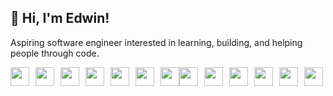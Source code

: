 ## 👋 Hi, I'm Edwin!

Aspiring software engineer interested in learning, building, and helping people through code.
<div style="display: flex; align-items: center;">
   <img src="https://cdn.jsdelivr.net/gh/devicons/devicon@latest/icons/linux/linux-original.svg"  width="30" height="30" style="fill: blue; margin-right: 10px;" />
     <img src="https://cdn.jsdelivr.net/gh/devicons/devicon@latest/icons/vim/vim-original.svg"  width="30" height="30" style="fill: blue; margin-right: 10px;" />
  <img src="https://cdn.jsdelivr.net/gh/devicons/devicon@latest/icons/javascript/javascript-original.svg"  width="30" height="30" style="fill: blue; margin-right: 10px;" />
  <img src="https://cdn.jsdelivr.net/gh/devicons/devicon@latest/icons/typescript/typescript-original.svg"  width="30" height="30" style="fill: blue; margin-right: 10px;" />
  <img src="https://cdn.jsdelivr.net/gh/devicons/devicon@latest/icons/react/react-original.svg" width="30" height="30" style=" margin-right: 10px;" />
   <img src="https://cdn.jsdelivr.net/gh/devicons/devicon@latest/icons/redux/redux-original.svg" width="30" height="30" style=" margin-right: 10px;" />
  <img src="https://cdn.jsdelivr.net/gh/devicons/devicon@latest/icons/python/python-original.svg" width="30" height="30"  margin-right: 10px;" />
     
  <img src="https://cdn.jsdelivr.net/gh/devicons/devicon@latest/icons/bash/bash-original.svg" width="30" height="30" style=" margin-right: 10px;" />
  <img src="https://cdn.jsdelivr.net/gh/devicons/devicon@latest/icons/postgresql/postgresql-original.svg" width="30" height="30" style="fill: blue; margin-right: 10px;" />
  <img src="https://cdn.jsdelivr.net/gh/devicons/devicon@latest/icons/redis/redis-original.svg" width="30" height="30" style=" margin-right: 10px;" />
    <img src="https://cdn.jsdelivr.net/gh/devicons/devicon@latest/icons/mysql/mysql-original-wordmark.svg" width="30" height="30" style="fill: blue; margin-right: 10px;" />
  <img src="https://cdn.jsdelivr.net/gh/devicons/devicon@latest/icons/nginx/nginx-original.svg"  width="30" height="30" style="fill: blue; margin-right: 10px;" />
  <img src="https://cdn.jsdelivr.net/gh/devicons/devicon@latest/icons/jenkins/jenkins-original.svg"  width="30" height="30" style="fill: blue; margin-right: 10px;" />


</div>
